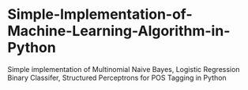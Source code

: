 # Simple-Implementation-of-Machine-Learning-Algorithm-in-Python
Simple implementation of Multinomial Naive Bayes, Logistic Regression Binary Classifer, Structured Perceptrons for POS Tagging in Python
